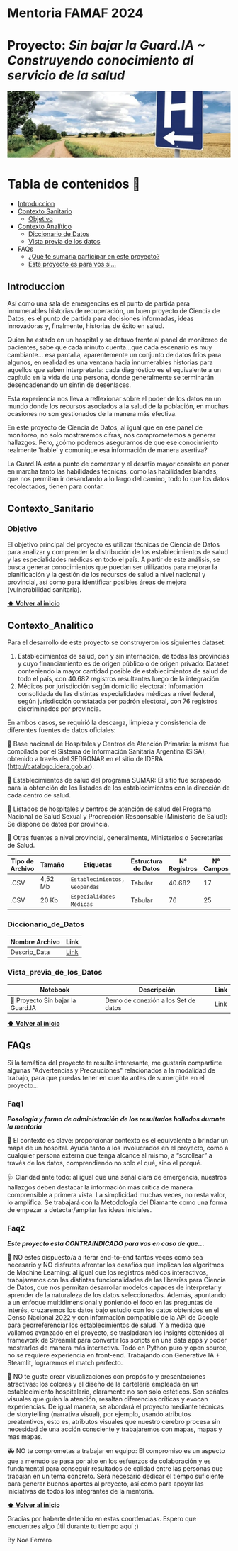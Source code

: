 # Mentoria FAMAF 2024 

# Proyecto: ***Sin bajar la Guard.IA ~ Construyendo conocimiento al servicio de la salud***

<div align="center">

<p align="center">
  <img src="https://github.com/NoeliaFerrero/Proyecto_MentoriaFAMAF_2024/blob/main/banner_proyecto.png">
</p>
</div>

# Tabla de contenidos 📖
- [Introduccion](#introduccion)
- [Contexto Sanitario](#Contexto_Sanitario)
  - [Objetivo](#objetivo)
- [Contexto Analítico](#Contexto_Analítico)
  - [Diccionario de Datos](#diccionario_de_datos)
  - [Vista previa de los datos](#vista_previa_de_los_datos)
- [FAQs](#faqs)
  - [¿Qué te sumaría participar en este proyecto?](#faq1)
  - [Este proyecto es para vos si...](#faq2)

## Introduccion 

Así como una sala de emergencias es el punto de partida para innumerables historias de recuperación, un buen proyecto de Ciencia de Datos, es el punto de partida para decisiones informadas, ideas innovadoras y, finalmente, historias de éxito en salud.

Quien ha estado en un hospital y se detuvo frente al panel de monitoreo de pacientes, sabe que cada minuto cuenta…que cada escenario es muy cambiante...
esa pantalla, aparentemente un conjunto de datos fríos para algunos, en realidad es una ventana hacia innumerables historias para aquellos que saben interpretarla: cada diagnóstico es el equivalente a un capítulo en la vida de una persona, donde generalmente se terminarán desencadenando un sinfín de desenlaces. 

Esta experiencia nos lleva a reflexionar sobre el poder de los datos en un mundo donde los recursos asociados a la salud de la población, en muchas ocasiones no son gestionados de la manera más efectiva.

En este proyecto de Ciencia de Datos, al igual que en ese panel de monitoreo, no solo mostraremos cifras, nos comprometemos a generar hallazgos. Pero, ¿cómo podemos asegurarnos de que ese conocimiento realmente 'hable' y comunique esa información de manera asertiva?

La Guard.IA esta a punto de comenzar y el desafio mayor consiste en poner en marcha tanto las habilidades técnicas, como las habilidades blandas, que nos permitan ir desandando a lo largo del camino, todo lo que los datos recolectados, tienen para contar. 

## Contexto_Sanitario 

### Objetivo 

El objetivo principal del proyecto es utilizar técnicas de Ciencia de Datos para analizar y comprender la distribución de los establecimientos de salud y las especialidades médicas en todo el país. A partir de este análisis, se busca generar conocimientos que puedan ser utilizados para mejorar la planificación y la gestión de los recursos de salud a nivel nacional y provincial, así como para identificar posibles áreas de mejora (vulnerabilidad sanitaria).  

**[⬆ Volver al inicio](#introduccion)**

## Contexto_Analítico 

Para el desarrollo de este proyecto se construyeron los siguientes dataset: 

1.	Establecimientos de salud, con y sin internación, de todas las provincias y cuyo financiamiento es de origen público o de origen privado: Dataset conteniendo la mayor cantidad posible de establecimientos de salud de todo el país, con 40.682 registros resultantes luego de la integración. 
2.	Médicos por jurisdicción según domicilio electoral: Información consolidada de las distintas especialidades médicas a nivel federal, según jurisdicción constatada por padrón electoral, con 76 registros discriminados por provincia.
   
En ambos casos, se requirió la descarga, limpieza y consistencia de diferentes fuentes de datos oficiales: 

📌 Base nacional de Hospitales y Centros de Atención Primaria: la misma fue compilada por el Sistema de Información Sanitaria Argentina (SISA), obtenido a través del SEDRONAR en el sitio de IDERA (http://catalogo.idera.gob.ar). 

📌 Establecimientos de salud del programa SUMAR: El sitio fue scrapeado para la obtención de los listados de los establecimientos con la dirección de cada centro de salud. 

📌 Listados de hospitales y centros de atención de salud del Programa Nacional de Salud Sexual y Procreación Responsable (Ministerio de Salud): Se dispone de datos por provincia. 

📌 Otras fuentes a nivel provincial, generalmente, Ministerios o Secretarías de Salud. 


Tipo de Archivo | Tamaño | Etiquetas | Estructura de Datos | N° Registros | N° Campos | Link |
|---|---|---|---|---|---|---|
| .CSV | 4,52 Mb| `Establecimientos, Geopandas`   | Tabular | 40.682  | 17 | [Link](https://github.com/NoeliaFerrero/Proyecto_MentoriaFAMAF_2024/blob/932398f852ae3619dedc304d591dc37b4fd871fd/DataSets/Establecimientos-asistenciales-asentados-registro-federal-refes-20220404.csv)|
| .CSV | 20   Kb| `Especialidades Médicas`        | Tabular | 76      | 25 | [Link](https://github.com/NoeliaFerrero/Proyecto_MentoriaFAMAF_2024/blob/main/DataSets/Cant_medicos%20especialistas%20por%20Provincia.csv)|

### Diccionario_de_Datos

|Nombre Archivo | Link |
|---|---|
| Descrip_Data | [Link](https://github.com/NoeliaFerrero/Proyecto_MentoriaFAMAF_2024/blob/1934d95136ef5f2b25d6d71cb2c856353699ece8/DataSets/Descrip_data.csv)|


### Vista_previa_de_los_Datos 

|Notebook | Descripción | Link |
|---|---|---|
| 🐍 Proyecto Sin bajar la Guard.IA | Demo de conexión a los Set de datos | [Link](------https://colab.research.google.com/drive/11ix1h6kQFJaYX3G78KJz68CCpWfgffML?usp=sharing) |
 
**[⬆ Volver al inicio](#introduccion)**

## FAQs

Si la temática del proyecto te resulto interesante, me gustaría compartirte algunas "Advertencias y Precauciones" relacionados a la modalidad de trabajo, para que puedas tener en cuenta antes de sumergirte en el proyecto...

### Faq1 


***Posología y forma de administración de los resultados hallados durante la mentoria***

🎯  El contexto es clave: proporcionar contexto es el equivalente a brindar un mapa de un hospital. Ayuda tanto a los involucrados en el proyecto, como a cualquier persona externa que tenga alcance al mismo, a “scrollear” a través de los datos, comprendiendo no solo el qué, sino el porqué. 

🩺  Claridad ante todo: al igual que una señal clara de emergencia, nuestros hallazgos deben destacar la información más crítica de manera comprensible a primera vista. La simplicidad muchas veces, no resta valor, lo amplifica. Se trabajará con la Metodología del Diamante como una forma de empezar a detectar/ampliar las ideas iniciales. 

### Faq2 

***Este proyecto esta CONTRAINDICADO para vos en caso de que...***

🚨  NO estes dispuesto/a a iterar end-to-end tantas veces como sea necesario y NO disfrutes afrontar los desafiós que implican los algoritmos de Machine Learning: al igual que los registros médicos interactivos, trabajaremos con las distintas funcionalidades de las librerías para Ciencia de Datos, que nos permitan desarrollar modelos capaces de interpretar y aprender de la naturaleza de los datos seleccionados. Además, apuntando a un enfoque multidimensional y poniendo el foco en las preguntas de interés, cruzaremos los datos bajo estudio con los datos obtenidos en el Censo Nacional 2022 y con información compatible de la API de Google para georreferenciar los establecimientos de salud. Y a medida que vallamos avanzado en el proyecto, se trasladaran los insights obtenidos al framework de Streamlit para convertir los scripts en una data apps y poder mostrarlos de manera más interactiva. Todo en Python puro y open source, no se requiere experiencia en front-end. Trabajando con Generative IA + Steamlit, lograremos el match perfecto.

💊  NO te guste crear visualizaciones con propósito y presentaciones atractivas: los colores y el diseño de la cartelería empleada en un establecimiento hospitalario, claramente no son solo estéticos. Son señales visuales que guían la atención, resaltan diferencias críticas y evocan experiencias. De igual manera, se abordará el proyecto mediante técnicas de storytelling (narrativa visual), por ejemplo, usando atributos preatentivos, esto es, atributos visuales que nuestro cerebro procesa sin necesidad de una acción consciente y trabajaremos con mapas, mapas y mas mapas.

🚑  NO te comprometas a trabajar en equipo: El compromiso es un aspecto que a menudo se pasa por alto en los esfuerzos de colaboración y es fundamental para conseguir resultados de calidad entre las personas que trabajan en un tema concreto. Será necesario dedicar el tiempo suficiente para generar buenos aportes al proyecto, así como para apoyar las iniciativas de todos los integrantes de la mentoría.


**[⬆ Volver al inicio](#introduccion)**

Gracias por haberte detenido en estas coordenadas. Espero que encuentres algo útil durante tu tiempo aquí ;) 

By Noe Ferrero
